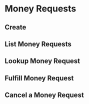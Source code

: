# Money Requests

## Create

## List Money Requests

## Lookup Money Request

## Fulfill Money Request

## Cancel a Money Request